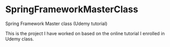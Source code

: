 # SpringFrameworkMasterClass
Spring Framework Master class (Udemy tutorial)

This is the project I have worked on based on the online tutorial I enrolled in Udemy class.

